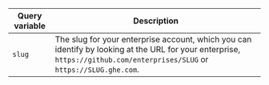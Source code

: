 | Query variable | Description |
|----|----|
| `slug` | The slug for your enterprise account, which you can identify by looking at the URL for your enterprise, `https://github.com/enterprises/SLUG` or `https://SLUG.ghe.com`.
